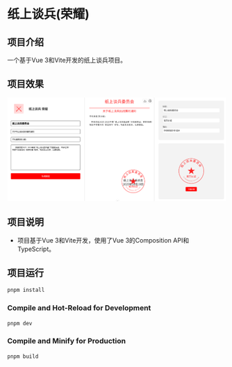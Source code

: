 # 纸上谈兵(荣耀)

## 项目介绍
一个基于Vue 3和Vite开发的纸上谈兵项目。

## 项目效果

![项目截图](./images/paper.png)

## 项目说明
- 项目基于Vue 3和Vite开发，使用了Vue 3的Composition API和TypeScript。

## 项目运行
```sh
pnpm install
```

### Compile and Hot-Reload for Development

```sh
pnpm dev
```

### Compile and Minify for Production

```sh
pnpm build
```
